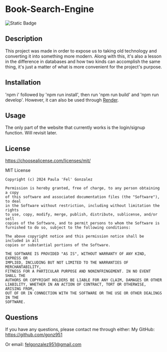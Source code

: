 # Book-Search-Engine

![Static Badge](https://img.shields.io/badge/MIT-License-green)

## Description

This project was made in order to expose us to taking old technology and converting it into something more modern. Along with this, it's also a lesson in the difference in databases and how two kinds can accomplish the same thing, it's just a matter of what is more convenient for the project's purpose.

## Installation

'npm i' followed by 'npm run install', then run 'npm run build' and 'npm run develop'. However, it can also be used through [Render](https://book-search-engine-y5ue.onrender.com).

## Usage

The only part of the website that currently works is the login/signup function. Will revisit later.

## License

https://choosealicense.com/licenses/mit/

MIT License

    Copyright (c) 2024 Paula 'Fel' Gonzalez
    
    Permission is hereby granted, free of charge, to any person obtaining a copy
    of this software and associated documentation files (the "Software"), to deal
    in the Software without restriction, including without limitation the rights
    to use, copy, modify, merge, publish, distribute, sublicense, and/or sell
    copies of the Software, and to permit persons to whom the Software is
    furnished to do so, subject to the following conditions:
    
    The above copyright notice and this permission notice shall be included in all
    copies or substantial portions of the Software.
    
    THE SOFTWARE IS PROVIDED "AS IS", WITHOUT WARRANTY OF ANY KIND, EXPRESS OR
    IMPLIED, INCLUDING BUT NOT LIMITED TO THE WARRANTIES OF MERCHANTABILITY,
    FITNESS FOR A PARTICULAR PURPOSE AND NONINFRINGEMENT. IN NO EVENT SHALL THE
    AUTHORS OR COPYRIGHT HOLDERS BE LIABLE FOR ANY CLAIM, DAMAGES OR OTHER
    LIABILITY, WHETHER IN AN ACTION OF CONTRACT, TORT OR OTHERWISE, ARISING FROM,
    OUT OF OR IN CONNECTION WITH THE SOFTWARE OR THE USE OR OTHER DEALINGS IN THE
    SOFTWARE.

## Questions

If you have any questions, please contact me through either:
My GitHub: https://github.com/gonz951

Or email: felgonzalez951@gmail.com
